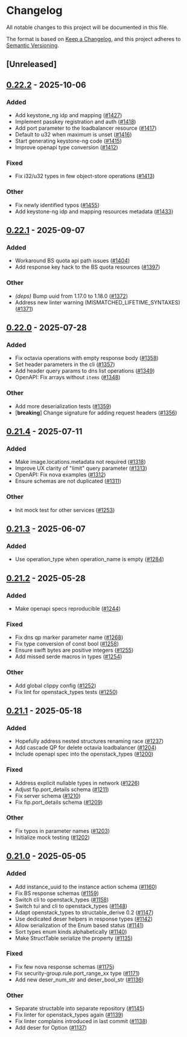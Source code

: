 # Changelog

All notable changes to this project will be documented in this file.

The format is based on [Keep a Changelog](https://keepachangelog.com/en/1.0.0/),
and this project adheres to [Semantic Versioning](https://semver.org/spec/v2.0.0.html).

## [Unreleased]

## [0.22.2](https://github.com/gtema/openstack/compare/openstack_types-v0.22.1...openstack_types-v0.22.2) - 2025-10-06

### Added

- Add keystone_ng idp and mapping ([#1427](https://github.com/gtema/openstack/pull/1427))
- Implement passkey registration and auth ([#1418](https://github.com/gtema/openstack/pull/1418))
- Add port parameter to the loadbalancer resource ([#1417](https://github.com/gtema/openstack/pull/1417))
- Default to u32 when maximum is unset ([#1416](https://github.com/gtema/openstack/pull/1416))
- Start generating keystone-ng code ([#1415](https://github.com/gtema/openstack/pull/1415))
- Improve openapi type conversion ([#1412](https://github.com/gtema/openstack/pull/1412))

### Fixed

- Fix i32/u32 types in few object-store operations ([#1413](https://github.com/gtema/openstack/pull/1413))

### Other

- Fix newly identified typos ([#1455](https://github.com/gtema/openstack/pull/1455))
- Add keystone-ng idp and mapping resources metadata ([#1433](https://github.com/gtema/openstack/pull/1433))

## [0.22.1](https://github.com/gtema/openstack/compare/openstack_types-v0.22.0...openstack_types-v0.22.1) - 2025-09-07

### Added

- Workaround BS quota api path issues ([#1404](https://github.com/gtema/openstack/pull/1404))
- Add response key hack to the BS quota resources ([#1397](https://github.com/gtema/openstack/pull/1397))

### Other

- *(deps)* Bump uuid from 1.17.0 to 1.18.0 ([#1372](https://github.com/gtema/openstack/pull/1372))
- Address new linter warning (MISMATCHED_LIFETIME_SYNTAXES) ([#1371](https://github.com/gtema/openstack/pull/1371))

## [0.22.0](https://github.com/gtema/openstack/compare/openstack_types-v0.21.4...openstack_types-v0.22.0) - 2025-07-28

### Added

- Fix octavia operations with empty response body ([#1358](https://github.com/gtema/openstack/pull/1358))
- Set header parameters in the cli ([#1357](https://github.com/gtema/openstack/pull/1357))
- Add header query params to dns list operations ([#1349](https://github.com/gtema/openstack/pull/1349))
- OpenAPI: Fix arrays without `items` ([#1348](https://github.com/gtema/openstack/pull/1348))

### Other

- Add more deserialization tests ([#1359](https://github.com/gtema/openstack/pull/1359))
- [**breaking**] Change signature for adding request headers ([#1356](https://github.com/gtema/openstack/pull/1356))

## [0.21.4](https://github.com/gtema/openstack/compare/openstack_types-v0.21.3...openstack_types-v0.21.4) - 2025-07-11

### Added

- Make image.locations.metadata not required ([#1318](https://github.com/gtema/openstack/pull/1318))
- Improve UX clarity of "limit" query parameter ([#1313](https://github.com/gtema/openstack/pull/1313))
- OpenAPI: Fix nova examples ([#1312](https://github.com/gtema/openstack/pull/1312))
- Ensure schemas are not duplicated ([#1311](https://github.com/gtema/openstack/pull/1311))

### Other

- Init mock test for other services ([#1253](https://github.com/gtema/openstack/pull/1253))

## [0.21.3](https://github.com/gtema/openstack/compare/openstack_types-v0.21.2...openstack_types-v0.21.3) - 2025-06-07

### Added

- Use operation_type when operation_name is empty ([#1284](https://github.com/gtema/openstack/pull/1284))

## [0.21.2](https://github.com/gtema/openstack/compare/openstack_types-v0.21.1...openstack_types-v0.21.2) - 2025-05-28

### Added

- Make openapi specs reproducible ([#1244](https://github.com/gtema/openstack/pull/1244))

### Fixed

- Fix dns qp marker parameter name ([#1268](https://github.com/gtema/openstack/pull/1268))
- Fix type conversion of const bool ([#1258](https://github.com/gtema/openstack/pull/1258))
- Ensure swift bytes are positive integers ([#1255](https://github.com/gtema/openstack/pull/1255))
- Add missed serde macros in types ([#1254](https://github.com/gtema/openstack/pull/1254))

### Other

- Add global clippy config ([#1252](https://github.com/gtema/openstack/pull/1252))
- Fix lint for openstack_types tests ([#1250](https://github.com/gtema/openstack/pull/1250))

## [0.21.1](https://github.com/gtema/openstack/compare/openstack_types-v0.21.0...openstack_types-v0.21.1) - 2025-05-18

### Added

- Hopefully address nested structures renaming race ([#1237](https://github.com/gtema/openstack/pull/1237))
- Add cascade QP for delete octavia loadbalancer ([#1204](https://github.com/gtema/openstack/pull/1204))
- Include openapi spec into the openstack_types ([#1200](https://github.com/gtema/openstack/pull/1200))

### Fixed

- Address explicit nullable types in network ([#1226](https://github.com/gtema/openstack/pull/1226))
- Adjust fip.port_details schema ([#1211](https://github.com/gtema/openstack/pull/1211))
- Fix server schema ([#1210](https://github.com/gtema/openstack/pull/1210))
- Fix fip.port_details schema ([#1209](https://github.com/gtema/openstack/pull/1209))

### Other

- Fix typos in parameter names ([#1203](https://github.com/gtema/openstack/pull/1203))
- Initialize mock testing ([#1202](https://github.com/gtema/openstack/pull/1202))

## [0.21.0](https://github.com/gtema/openstack/compare/openstack_types-v0.20.1...openstack_types-v0.21.0) - 2025-05-05

### Added

- Add instance_uuid to the instance action schema ([#1160](https://github.com/gtema/openstack/pull/1160))
- Fix BS response schemas ([#1159](https://github.com/gtema/openstack/pull/1159))
- Switch cli to openstack_types ([#1158](https://github.com/gtema/openstack/pull/1158))
- Switch tui and cli to openstack_types ([#1148](https://github.com/gtema/openstack/pull/1148))
- Adapt openstack_types to structable_derive 0.2 ([#1147](https://github.com/gtema/openstack/pull/1147))
- Use dedicated deser helpers in response types ([#1142](https://github.com/gtema/openstack/pull/1142))
- Allow serialization of the Enum based status ([#1141](https://github.com/gtema/openstack/pull/1141))
- Sort types enum kinds alphabetically ([#1140](https://github.com/gtema/openstack/pull/1140))
- Make StructTable serialize the property ([#1135](https://github.com/gtema/openstack/pull/1135))

### Fixed

- Fix few nova response schemas ([#1175](https://github.com/gtema/openstack/pull/1175))
- Fix security-group.rule.port_range_xx type ([#1171](https://github.com/gtema/openstack/pull/1171))
- Add new deser_num_str and deser_bool_str ([#1136](https://github.com/gtema/openstack/pull/1136))

### Other

- Separate structable into separate repository ([#1145](https://github.com/gtema/openstack/pull/1145))
- Fix linter for openstack_types again ([#1139](https://github.com/gtema/openstack/pull/1139))
- Fix linter complains introduced in last commit ([#1138](https://github.com/gtema/openstack/pull/1138))
- Add deser for Option<xxx> ([#1137](https://github.com/gtema/openstack/pull/1137))
